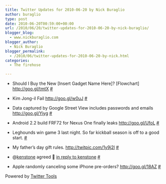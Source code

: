 ```yaml
---
title: Twitter Updates for 2010-06-20 by Nick Buraglio
author: buraglio
type: post
date: 2010-06-20T00:59:00+00:00
url: /2010/06/20/twitter-updates-for-2010-06-20-by-nick-buraglio/
blogger_blog:
  - www.nickburaglio.com
blogger_author:
  - Nick Buraglio
blogger_permalink:
  - /2010/06/twitter-updates-for-2010-06-20-by-nick.html
categories:
  - The firehose

---
```

</p> 

  * Should I Buy the New [Insert Gadget Name Here]? [Flowchart] <a href="http://goo.gl/tmtX" rel="nofollow">http://goo.gl/tmtX</a> [#][1] 


  * Kim Jong-il Fail <a href="http://goo.gl/w0uJ" rel="nofollow">http://goo.gl/w0uJ</a> [#][2] 


  * Data captured by Google Street View includes passwords and emails <a href="http://goo.gl/Yiyg" rel="nofollow">http://goo.gl/Yiyg</a> [#][3] 


  * Android 2.2 build FRF72 for Nexus One finally leaks <a href="http://goo.gl/UfoL" rel="nofollow">http://goo.gl/UfoL</a> [#][4] 


  * Leghounds win game 3 last night. So far kickball season is off to a good start. [#][5] 


  * My father&#8217;s day gift rules. <a href="http://twitpic.com/1y9j2l" rel="nofollow">http://twitpic.com/1y9j2l</a> [#][6] 


  * @[kenstone][7] agreed 🙂 [in reply to kenstone][8] [#][9] 


  * Apple randomly canceling some iPhone pre-orders? <a href="http://goo.gl/18AZ" rel="nofollow">http://goo.gl/18AZ</a> [#][10] 
</ul> 



Powered by [Twitter Tools][11]

 [1]: http://twitter.com/buraglio/statuses/16545309689
 [2]: http://twitter.com/buraglio/statuses/16545538604
 [3]: http://twitter.com/buraglio/statuses/16565688078
 [4]: http://twitter.com/buraglio/statuses/16565720898
 [5]: http://twitter.com/buraglio/statuses/16571264051
 [6]: http://twitter.com/buraglio/statuses/16578284479
 [7]: http://twitter.com/kenstone
 [8]: http://twitter.com/kenstone/statuses/16583343586
 [9]: http://twitter.com/buraglio/statuses/16584415322
 [10]: http://twitter.com/buraglio/statuses/16589766066
 [11]: http://alexking.org/projects/wordpress